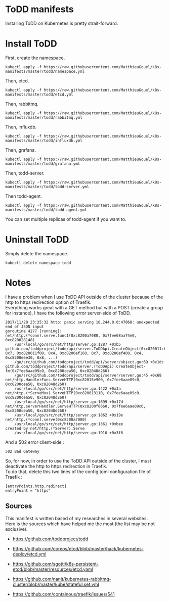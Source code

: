 # ToDD manifests

Installing ToDD on Kubernetes is pretty strait-forward.

# Install ToDD

First, create the namespace.

```
kubectl apply -f https://raw.githubusercontent.com/MatthieuGouel/k8s-manifests/master/todd/namespace.yml
```

Then, etcd.

```
kubectl apply -f https://raw.githubusercontent.com/MatthieuGouel/k8s-manifests/master/todd/etcd.yml
```

Then, rabbitmq.

```
kubectl apply -f https://raw.githubusercontent.com/MatthieuGouel/k8s-manifests/master/todd/rabbitmq.yml
```

Then, influxdb.

```
kubectl apply -f https://raw.githubusercontent.com/MatthieuGouel/k8s-manifests/master/todd/influxdb.yml
```

Then, grafana.

```
kubectl apply -f https://raw.githubusercontent.com/MatthieuGouel/k8s-manifests/master/todd/grafana.yml
```

Then, todd-server.

```
kubectl apply -f https://raw.githubusercontent.com/MatthieuGouel/k8s-manifests/master/todd/todd-server.yml
```

Then todd-agent.

```
kubectl apply -f https://raw.githubusercontent.com/MatthieuGouel/k8s-manifests/master/todd/todd-agent.yml
```

You can set multiple replicas of todd-agent if you want to.

# Uninstall ToDD

Simply delete the namespace.

```
kubectl delete namespace todd
```

# Notes

I have a problem when I use ToDD API outside of the cluster because of the http to https redirection option of Traefik.  
Everything works great with a GET method but with a POST (create a group for instance), I have the following error server-side of ToDD.

```
2017/11/20 23:25:32 http: panic serving 10.244.0.0:47068: unexpected end of JSON input
goroutine 4277 [running]:
net/http.(*conn).serve.func1(0xc8200a7080, 0x7fee68aa74e0, 0xc820028148)
	/usr/local/go/src/net/http/server.go:1287 +0xb5
github.com/toddproject/todd/api/server.ToDDApi.CreateObject(0xc820011c60, 0x7, 0xc820011f00, 0x4, 0xc8200ef160, 0x7, 0xc8200ef400, 0x4, 0xc8200eee30, 0x8, ...)
	/go/src/github.com/toddproject/todd/api/server/object.go:69 +0x1dc
github.com/toddproject/todd/api/server.(ToDDApi).CreateObject-fm(0x7fee6aae09c0, 0xc8200cea50, 0xc82048d260)
	/go/src/github.com/toddproject/todd/api/server/server.go:45 +0x68
net/http.HandlerFunc.ServeHTTP(0xc82015e900, 0x7fee6aae09c0, 0xc8200cea50, 0xc82048d260)
	/usr/local/go/src/net/http/server.go:1422 +0x3a
net/http.(*ServeMux).ServeHTTP(0xc820013110, 0x7fee6aae09c0, 0xc8200cea50, 0xc82048d260)
	/usr/local/go/src/net/http/server.go:1699 +0x17d
net/http.serverHandler.ServeHTTP(0xc8200f6660, 0x7fee6aae09c0, 0xc8200cea50, 0xc82048d260)
	/usr/local/go/src/net/http/server.go:1862 +0x19e
net/http.(*conn).serve(0xc8200a7080)
	/usr/local/go/src/net/http/server.go:1361 +0xbee
created by net/http.(*Server).Serve
	/usr/local/go/src/net/http/server.go:1910 +0x3f6
```

And a 502 error client-side :

```
502 Bad Gateway
```

So, for now, in order to use the ToDD API outside of the cluster, I must deactivate the http to https redirection in Traefik.  
To do that, delete this two lines of the config.toml configuration file of Traefik :

```
[entryPoints.http.redirect]
entryPoint = "https"
```

## Sources

This manifest is written based of my researches in several websites.  
Here is the sources which have helped me the most (the list may be not exclusive).

* https://github.com/toddproject/todd

* https://github.com/coreos/etcd/blob/master/hack/kubernetes-deploy/etcd.yml
* https://github.com/sgotti/k8s-persistent-etcd/blob/master/resources/etcd.yaml

* https://github.com/nanit/kubernetes-rabbitmq-cluster/blob/master/kube/stateful.set.yml

* https://github.com/containous/traefik/issues/541
